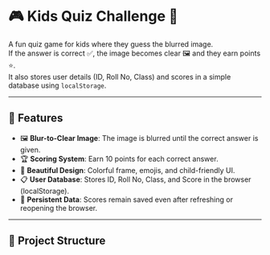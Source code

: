 # 🎮 Kids Quiz Challenge 🎉

A fun quiz game for kids where they guess the blurred image.  
If the answer is correct ✅, the image becomes clear 🖼️ and they earn points ⭐.  
It also stores user details (ID, Roll No, Class) and scores in a simple database using `localStorage`.  

---

## 🚀 Features
- 🖼️ **Blur-to-Clear Image**: The image is blurred until the correct answer is given.  
- 🏆 **Scoring System**: Earn 10 points for each correct answer.  
- 🎨 **Beautiful Design**: Colorful frame, emojis, and child-friendly UI.  
- 📋 **User Database**: Stores ID, Roll No, Class, and Score in the browser (localStorage).  
- 💾 **Persistent Data**: Scores remain saved even after refreshing or reopening the browser.  

---

## 📂 Project Structure

